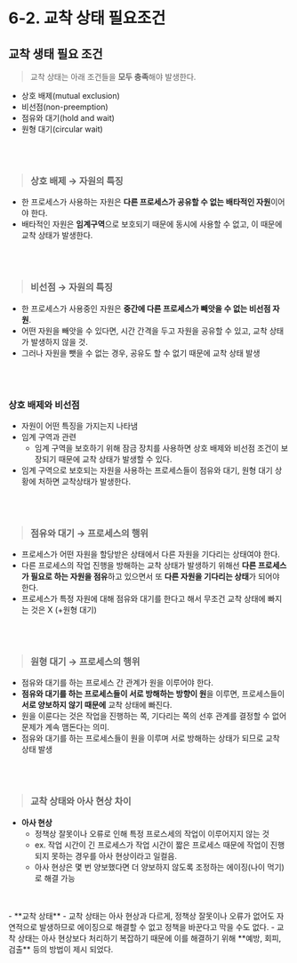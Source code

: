 # 6-2. 교착 상태 필요조건

## 교착 생태 필요 조건
>교착 상태는 아래 조건들을 **모두 충족**해야 발생한다.
- 상호 배제(mutual exclusion)
- 비선점(non-preemption)
- 점유와 대기(hold and wait)
- 원형 대기(circular wait)
<br>
<br>

> ### 상호 배제 → 자원의 특징

  - 한 프로세스가 사용하는 자원은 **다른 프로세스가 공유할 수 없는 배타적인 자원**이어야 한다.
  - 배타적인 자원은 **임계구역**으로 보호되기 때문에 동시에 사용할 수 없고, 이 때문에 교착 상태가 발생한다.
<br>
<br>

> ### 비선점 → 자원의 특징
- 한 프로세스가 사용중인 자원은 **중간에 다른 프로세스가 빼앗을 수 없는 비선점 자원**.
- 어떤 자원을 빼앗을 수 있다면, 시간 간격을 두고 자원을 공유할 수 있고, 교착 상태가 발생하지 않을 것.
- 그러나 자원을 뺏을 수 없는 경우, 공유도 할 수 없기 때문에 교착 상태 발생
<br>
<br>
    
### 상호 배제와 비선점
- 자원이 어떤 특징을 가지는지 나타냄
- 임계 구역과 관련
    - 임계 구역을 보호하기 위해 잠금 장치를 사용하면 상호 배제와 비선점 조건이 보장되기 때문에 교착 상태가 발생할 수 있다.
- 임계 구역으로 보호되는 자원을 사용하는 프로세스들이 점유와 대기, 원형 대기 상황에 처하면 교착상태가 발생한다.
<br>
<br>

> ### 점유와 대기 → 프로세스의 행위
- 프로세스가 어떤 자원을 할당받은 상태에서 다른 자원을 기다리는 상태여야 한다.
- 다른 프로세스의 작업 진행을 방해하는 교착 상태가 발생하기 위해선 **다른 프로세스가 필요로 하는 자원을 점유**하고 있으면서 또 **다른 자원을 기다리는 상태**가 되어야 한다.
- 프로세스가 특정 자원에 대해 점유와 대기를 한다고 해서 무조건 교착 상태에 빠지는 것은 X (+원형 대기)
<br>
<br>

> ### 원형 대기 → 프로세스의 행위
- 점유와 대기를 하는 프로세스 간 관계가 원을 이루어야 한다.
- **점유와 대기를 하는 프로세스들이 서로 방해하는 방향이 원**을 이루면, 프로세스들이 **서로 양보하지 않기 때문에** 교착 상태에 빠진다.
- 원을 이룬다는 것은 작업을 진행하는 쪽, 기다리는 쪽의 선후 관계를 결정할 수 없어 문제가 계속 맴돈다는 의미.
- 점유와 대기를 하는 프로세스들이 원을 이루며 서로 방해하는 상태가 되므로 교착 상태 발생
<br>
<br>

> ### 교착 상태와 아사 현상 차이
- **아사 현상**
    - 정책상 잘못이나 오류로 인해 특정 프로스세의 작업이 이루어지지 않는 것
    - ex. 작업 시간이 긴 프로세스가 작업 시간이 짧은 프로세스 때문에 작업이 진행되지 못하는 경우를 아사 현상이라고 일컬음. 
    - 아사 현상은 몇 번 양보했다면 더 양보하지 않도록 조정하는 에이징(나이 먹기)로 해결 가능
<br>
<br>
- **교착 상태**
  - 교착 상태는 아사 현상과 다르게, 정책상 잘못이나 오류가 없어도 자연적으로 발생하므로 에이징으로 해결할 수 없고 정책을 바꾼다고 막을 수도 없다.
  - 교착 상태는 아사 현상보다 처리하기 복잡하기 때문에 이를 해결하기 위해 **예방, 회피, 검출** 등의 방법이 제시 되었다.
  

